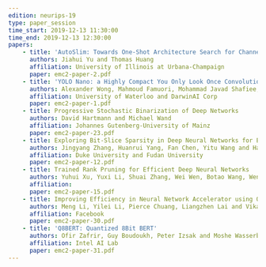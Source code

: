 ```yaml
---
edition: neurips-19
type: paper_session
time_start: 2019-12-13 11:30:00
time_end: 2019-12-13 12:30:00
papers:
    - title: 'AutoSlim: Towards One-Shot Architecture Search for Channel Numbers'
      authors: Jiahui Yu and Thomas Huang
      affiliation: University of Illinois at Urbana-Champaign
      paper: emc2-paper-2.pdf
    - title: 'YOLO Nano: a Highly Compact You Only Look Once Convolutional Neural Network for Object Detection'
      authors: Alexander Wong, Mahmoud Famuori, Mohammad Javad Shafiee, Francis Li, Brendan Chwyl and Jonathan Chung
      affiliation: University of Waterloo and DarwinAI Corp
      paper: emc2-paper-1.pdf
    - title: Progressive Stochastic Binarization of Deep Networks
      authors: David Hartmann and Michael Wand
      affiliation: Johannes Gutenberg-University of Mainz
      paper: emc2-paper-23.pdf
    - title: Exploring Bit-Slice Sparsity in Deep Neural Networks for Efficient ReRAM-Based Deployment
      authors: Jingyang Zhang, Huanrui Yang, Fan Chen, Yitu Wang and Hai Li
      affiliation: Duke University and Fudan University
      paper: emc2-paper-12.pdf
    - title: Trained Rank Pruning for Efficient Deep Neural Networks
      authors: Yuhui Xu, Yuxi Li, Shuai Zhang, Wei Wen, Botao Wang, Wenrui Dai, Yingyong Qi, Yiran Chen, Weiyao Lin and Hongkai Xiong
      affiliation:
      paper: emc2-paper-15.pdf
    - title: Improving Efficiency in Neural Network Accelerator using Operands Hamming Distance Optimization
      authors: Meng Li, Yilei Li, Pierce Chuang, Liangzhen Lai and Vikas Chandra
      affiliation: Facebook
      paper: emc2-paper-30.pdf
    - title: 'Q8BERT: Quantized 8Bit BERT'
      authors: Ofir Zafrir, Guy Boudoukh, Peter Izsak and Moshe Wasserblat
      affiliation: Intel AI Lab
      paper: emc2-paper-31.pdf
---
```

